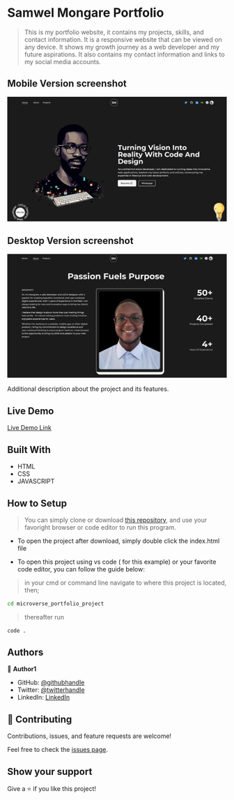 

# Samwel Mongare Portfolio

> This is my portfolio website, it contains my projects, skills, and contact information. It is a responsive website that can be viewed on any device. It shows my growth journey as a web developer and my future aspirations. It also contains my contact information and links to my social media accounts.

## Mobile Version screenshot

![screenshot](./app_screenshot.png)

## Desktop Version screenshot

![screenshot](./app_screenshot2.png)

Additional description about the project and its features.

## Live Demo

[Live Demo Link](https://samwel-mongare-az1i0c9d4-mongaresams-gmailcom.vercel.app)

## Built With

- HTML
- CSS
- JAVASCRIPT

## How to Setup
> You can simply clone or download [this repository](https://github.com/Mosams/official-portfolio.git), and use your favoright browser or code editor to run this program.

- To open the project after download, simply double click the index.html file

- To open this project using vs code ( for this example) or your favorite code editor, you can follow the guide below:
> in your cmd or command line navigate to where this project is located, then;
```cmd
cd microverse_portfolio_project 
```
> thereafter run
```cmd
code .
```

## Authors

👤 **Author1**

- GitHub: [@githubhandle](https://github.com/Mosams/)
- Twitter: [@twitterhandle](https://twitter.com/sam_mongare)
- LinkedIn: [LinkedIn](https://www.linkedin.com/in/sammy-mongare-b8288310b/)

## 🤝 Contributing

Contributions, issues, and feature requests are welcome!

Feel free to check the [issues page](../../issues/).

## Show your support

Give a ⭐️ if you like this project!
